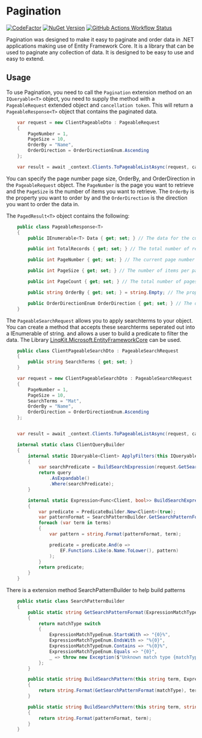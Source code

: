 # Pagination

[![CodeFactor](https://www.codefactor.io/repository/github/matindewet/pagination/badge)](https://www.codefactor.io/repository/github/matindewet/pagination)
[![NuGet Version](https://img.shields.io/nuget/v/MatinDeWet.Pagination)](https://www.nuget.org/packages/MatinDeWet.Pagination) 
[![GitHub Actions Workflow Status](https://img.shields.io/github/actions/workflow/status/MatinDeWet/Pagination/BuildTest.yml)](https://github.com/MatinDeWet/Pagination)

Pagination was designed to make it easy to paginate and order data in .NET applications making use of Entity Framework Core. 
It is a library that can be used to paginate any collection of data. It is designed to be easy to use and easy to extend.

## Usage
To use Pagination, you need to call the `Pagination` extension method on an `IQueryable<T>` object, 
you need to supply the method with a `PageableRequest` extended object and `cancellation token`. This will return a `PageableResponse<T>` object that contains the paginated data.

```C#
    var request = new ClientPageableDto : PageableRequest
    {
        PageNumber = 1,
        PageSize = 10,
        OrderBy = "Name",
        OrderDirection = OrderDirectionEnum.Ascending
    };

    var result = await _context.Clients.ToPageableListAsync(request, cancellationtoken);
```
You can specify the page number page size, OrderBy, and OrderDirection in the `PageableRequest` object. 
The `PageNumber` is the page you want to retrieve and the `PageSize` is the number of items you want to retrieve.
The `OrderBy` is the property you want to order by and the `OrderDirection` is the direction you want to order the data in.

The `PagedResult<T>` object contains the following:
```C#
    public class PageableResponse<T>
    {
        public IEnumerable<T> Data { get; set; } // The data for the current page

        public int TotalRecords { get; set; } // The total number of records in the collection

        public int PageNumber { get; set; } // The current page number

        public int PageSize { get; set; } // The number of items per page

        public int PageCount { get; set; } // The total number of pages

        public string OrderBy { get; set; } = string.Empty; // The property the data is ordered by

        public OrderDirectionEnum OrderDirection { get; set; } // The direction the data is ordered in
    }
```


The `PageableSearchRequest` allows you to apply searchterms to your object. 
You can create a method that accepts these searchterms seperated out into a IEnumerable of string. and allows a user to build a predicate to filter the data.
The Library [LinqKit.Microsoft.EntityFrameworkCore](https://www.nuget.org/packages/LinqKit.Microsoft.EntityFrameworkCore) can be used.

```C#
	public class ClientPageableSearchDto : PageableSearchRequest
	{
		public string SearchTerms { get; set; }
	}
```
```C#
    var request = new ClientPageableSearchDto : PageableSearchRequest
    {
        PageNumber = 1,
        PageSize = 10,
        SearchTerms = "Mat",
        OrderBy = "Name",
        OrderDirection = OrderDirectionEnum.Ascending
    };


    var result = await _context.Clients.ToPageableListAsync(request, cancellationtoken);
```

```C#
    internal static class ClientQueryBuilder
    {
        internal static IQueryable<Client> ApplyFilters(this IQueryable<Client> query, ClientPageableSearchDto request)
        {
            var searchPredicate = BuildSearchExpression(request.GetSearchTerms(true));
            return query
                .AsExpandable()
                .Where(searchPredicate);
        }

        internal static Expression<Func<Client, bool>> BuildSearchExpression(IEnumerable<string> terms, ExpressionMatchTypeEnum matchType = ExpressionMatchTypeEnum.StartsWith)
        {
            var predicate = PredicateBuilder.New<Client>(true);
            var patternFormat = SearchPatternBuilder.GetSearchPatternFormat(matchType);
            foreach (var term in terms)
            {
                var pattern = string.Format(patternFormat, term);

                predicate = predicate.And(o =>
                    EF.Functions.Like(o.Name.ToLower(), pattern)
                );
            }
            return predicate;
        }
    }
```

There is a extension method SearchPatternBuilder to help build patterns
```C#
    public static class SearchPatternBuilder
    {
        public static string GetSearchPatternFormat(ExpressionMatchTypeEnum matchType)
        {
            return matchType switch
            {
                ExpressionMatchTypeEnum.StartsWith => "{0}%",
                ExpressionMatchTypeEnum.EndsWith => "%{0}",
                ExpressionMatchTypeEnum.Contains => "%{0}%",
                ExpressionMatchTypeEnum.Equals => "{0}",
                _ => throw new Exception($"Unknown match type {matchType}"),
            };
        }

        public static string BuildSearchPattern(this string term, ExpressionMatchTypeEnum matchType)
        {
            return string.Format(GetSearchPatternFormat(matchType), term);
        }

        public static string BuildSearchPattern(this string term, string patternFormat)
        {
            return string.Format(patternFormat, term);
        }
    }
```